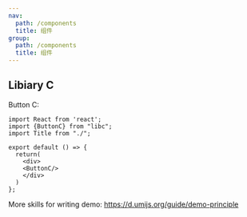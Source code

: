 ```yaml
---
nav:
  path: /components
  title: 组件
group:
  path: /components
  title: 组件
---
```


## Libiary C

Button C:

```tsx
import React from 'react';
import {ButtonC} from "libc";
import Title from "./";

export default () => {
  return(
    <div>
    <ButtonC/>
    </div>
  )
};

```

More skills for writing demo: https://d.umijs.org/guide/demo-principle

